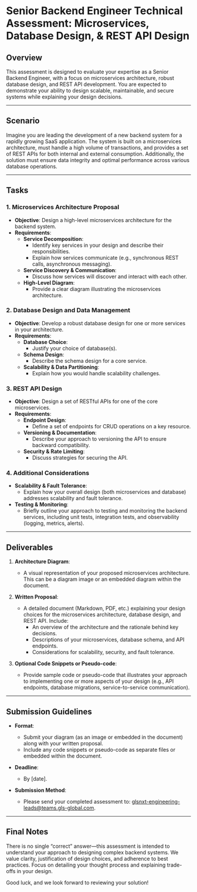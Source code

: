 # Senior Backend Engineer Technical Assessment: Microservices, Database Design, & REST API Design

## Overview

This assessment is designed to evaluate your expertise as a Senior Backend Engineer, with a focus on microservices architecture, robust database design, and REST API development. You are expected to demonstrate your ability to design scalable, maintainable, and secure systems while explaining your design decisions.

---

## Scenario

Imagine you are leading the development of a new backend system for a rapidly growing SaaS application. The system is built on a microservices architecture, must handle a high volume of transactions, and provides a set of REST APIs for both internal and external consumption. Additionally, the solution must ensure data integrity and optimal performance across various database operations.

---

## Tasks

### 1. Microservices Architecture Proposal

- **Objective**: Design a high-level microservices architecture for the backend system.
- **Requirements**:
    - **Service Decomposition**:
        - Identify key services in your design and describe their responsibilities.
        - Explain how services communicate (e.g., synchronous REST calls, asynchronous messaging).
    - **Service Discovery & Communication**:
        - Discuss how services will discover and interact with each other.
    - **High-Level Diagram**:
        - Provide a clear diagram illustrating the microservices architecture.

### 2. Database Design and Data Management

- **Objective**: Develop a robust database design for one or more services in your architecture.
- **Requirements**:
    - **Database Choice**:
        - Justify your choice of database(s).
    - **Schema Design**:
        - Describe the schema design for a core service.
    - **Scalability & Data Partitioning**:
        - Explain how you would handle scalability challenges.

### 3. REST API Design

- **Objective**: Design a set of RESTful APIs for one of the core microservices.
- **Requirements**:
    - **Endpoint Design**:
        - Define a set of endpoints for CRUD operations on a key resource.
    - **Versioning & Documentation**:
        - Describe your approach to versioning the API to ensure backward compatibility.
    - **Security & Rate Limiting**:
        - Discuss strategies for securing the API.

### 4. Additional Considerations

- **Scalability & Fault Tolerance**:
    - Explain how your overall design (both microservices and database) addresses scalability and fault tolerance.
- **Testing & Monitoring**:
    - Briefly outline your approach to testing and monitoring the backend services, including unit tests, integration tests, and observability (logging, metrics, alerts).

---

## Deliverables

1. **Architecture Diagram**:
    - A visual representation of your proposed microservices architecture. This can be a diagram image or an embedded diagram within the document.

2. **Written Proposal**:
    - A detailed document (Markdown, PDF, etc.) explaining your design choices for the microservices architecture, database design, and REST API. Include:
        - An overview of the architecture and the rationale behind key decisions.
        - Descriptions of your microservices, database schema, and API endpoints.
        - Considerations for scalability, security, and fault tolerance.

3. **Optional Code Snippets or Pseudo-code**:
    - Provide sample code or pseudo-code that illustrates your approach to implementing one or more aspects of your design (e.g., API endpoints, database migrations, service-to-service communication).

---

## Submission Guidelines

- **Format**:
    - Submit your diagram (as an image or embedded in the document) along with your written proposal.
    - Include any code snippets or pseudo-code as separate files or embedded within the document.

- **Deadline**:
    - By [date].

- **Submission Method**:
    - Please send your completed assessment to: [glsnxt-engineering-leads@teams.gls-global.com](mailto:glsnxt-engineering-leads@teams.gls-global.com).

---

## Final Notes

There is no single “correct” answer—this assessment is intended to understand your approach to designing complex backend systems. We value clarity, justification of design choices, and adherence to best practices. Focus on detailing your thought process and explaining trade-offs in your design.

Good luck, and we look forward to reviewing your solution!
